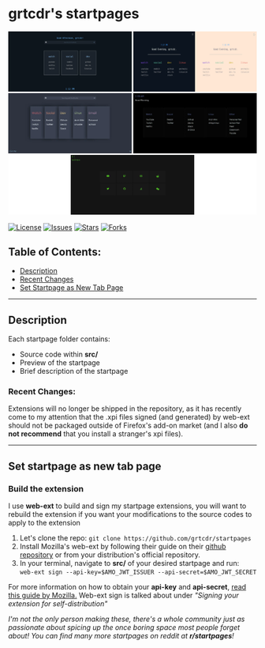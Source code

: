 # grtcdr's startpages

<p align="center">
  <img src="preview.webp"/>
</p>

[![License](https://img.shields.io/github/license/grtcdr/startpages.svg?style=for-the-badge)](https://github.com/grtcdr/startpages)
[![Issues](https://img.shields.io/github/issues/grtcdr/startpages.svg?style=for-the-badge)](https://github.com/grtcdr/startpages)
[![Stars](https://img.shields.io/github/stars/grtcdr/startpages.svg?style=for-the-badge)](https://github.com/grtcdr/startpages)
[![Forks](https://img.shields.io/github/forks/grtcdr/startpages.svg?style=for-the-badge)](https://github.com/grtcdr/startpages)

## Table of Contents:
- [Description](#description)
- [Recent Changes](#recent)
- [Set Startpage as New Tab Page](#set-startpage)

---

## Description <a name="description"></a>

Each startpage folder contains: 
- Source code within __src/__
- Preview of the startpage
- Brief description of the startpage

### Recent Changes: <a name="recent"></a>
Extensions will no longer be shipped in the repository, as it has recently come to my attention
that the .xpi files signed (and generated) by web-ext should not be packaged outside of Firefox's add-on market (and I also __do not recommend__ that you install a stranger's xpi files).

---

## Set startpage as new tab page <a name="set-startpage"></a>
### Build the extension
I use __web-ext__ to build and sign my startpage extensions, you will want to rebuild the extension if you want your modifications to the source codes to apply to the extension

1. Let's clone the repo: `git clone https://github.com/grtcdr/startpages`
2. Install Mozilla's web-ext by following their guide on their [github repository](https://github.com/mozilla/web-ext) or from your distribution's official repository.
3. In your terminal, navigate to __src/__ of your desired startpage and run: ` web-ext sign --api-key=$AMO_JWT_ISSUER --api-secret=$AMO_JWT_SECRET`

For more information on how to obtain your __api-key__ and __api-secret__, [read this guide by Mozilla.](https://extensionworkshop.com/documentation/develop/getting-started-with-web-ext/)
Web-ext sign is talked about under _"Signing your extension for self-distribution"_

_I'm not the only person making these, there's a whole community just as passionate about spicing up the once boring space most people forget about! You can find many more startpages on reddit at **r/startpages**!_